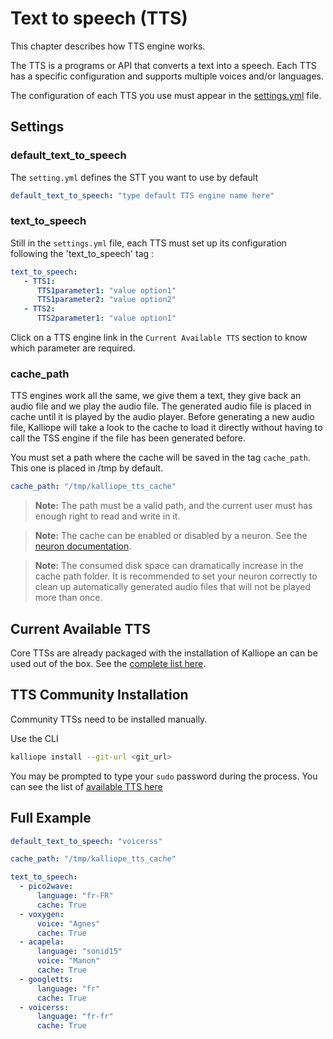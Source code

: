 # Text to speech (TTS)

This chapter describes how TTS engine works.

The TTS is a programs or API that converts a text into a speech.
Each TTS has a specific configuration and supports multiple voices and/or languages.

The configuration of each TTS you use must appear in the [settings.yml](settings.md) file.


## Settings

### default_text_to_speech

The `setting.yml` defines the STT you want to use by default
```yml
default_text_to_speech: "type default TTS engine name here"
```

### text_to_speech

Still in the `settings.yml` file, each TTS must set up its configuration following the 'text_to_speech' tag :
```yml
text_to_speech:
   - TTS1:
      TTS1parameter1: "value option1"
      TTS1parameter2: "value option2"
   - TTS2:
      TTS2parameter1: "value option1"
```
Click on a TTS engine link in the `Current Available TTS` section to know which parameter are required.


### cache_path

TTS engines work all the same, we give them a text, they give back an audio file and we play the audio file. The generated audio file is placed in cache until it 
is played by the audio player. Before generating a new audio file, Kalliope will take a look to the cache to load it directly without having to call the 
TSS engine if the file has been generated before.

You must set a path where the cache will be saved in the tag `cache_path`. This one is placed in /tmp by default.
```yml
cache_path: "/tmp/kalliope_tts_cache"
```

>**Note:** The path must be a valid path, and the current user must has enough right to read and write in it.

>**Note:** The cache can be enabled or disabled by a neuron. See the [neuron documentation](neurons.md).

>**Note:** The consumed disk space can dramatically increase in the cache path folder. It is recommended to set your neuron correctly to clean up automatically
generated audio files that will not be played more than once.

## Current Available TTS

Core TTSs are already packaged with the installation of Kalliope an can be used out of the box. See the [complete list here](tts_list.md).

## TTS Community Installation

Community TTSs need to be installed manually.

Use the CLI
```bash
kalliope install --git-url <git_url>
```

You may be prompted to type your `sudo` password during the process. You can see the list of [available TTS here](tts_list.md)

## Full Example

```yml
default_text_to_speech: "voicerss"

cache_path: "/tmp/kalliope_tts_cache"

text_to_speech:
  - pico2wave:
      language: "fr-FR"
      cache: True
  - voxygen:
      voice: "Agnes"
      cache: True
  - acapela:
      language: "sonid15"
      voice: "Manon"
      cache: True
  - googletts:
      language: "fr"
      cache: True
  - voicerss:
      language: "fr-fr"
      cache: True
```
